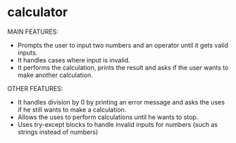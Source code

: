 # calculator

MAIN FEATURES:
- Prompts the user to input two  numbers and an operator until it gets valid inputs.
- It handles cases where input is invalid.
- It performs the calculation, prints the result and asks if the user wants to make another calculation.

OTHER FEATURES:
- It handles division by 0 by printing an error message and asks the uses if he still wants to make a calculation.
- Allows the uses to perform calculations until he wants to stop.
- Uses try-except blocks to handle invalid inputs for numbers (such as strings instead of numbers)
